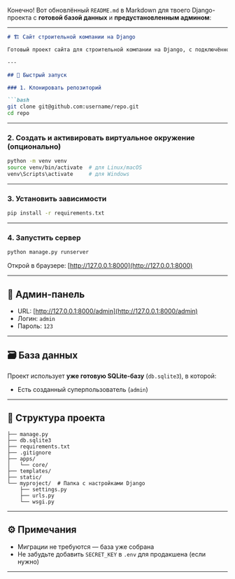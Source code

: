 Конечно! Вот обновлённый `README.md` в Markdown для твоего Django-проекта с **готовой базой данных** и **предустановленным админом**:

---

````markdown
# 🏗️ Сайт строительной компании на Django

Готовый проект сайта для строительной компании на Django, с подключённой базой данных и учётной записью администратора.

---

## 🚀 Быстрый запуск

### 1. Клонировать репозиторий

```bash
git clone git@github.com:username/repo.git
cd repo
````

---

### 2. Создать и активировать виртуальное окружение (опционально)

```bash
python -m venv venv
source venv/bin/activate  # для Linux/macOS
venv\Scripts\activate     # для Windows
```

---

### 3. Установить зависимости

```bash
pip install -r requirements.txt
```

---

### 4. Запустить сервер

```bash
python manage.py runserver
```

Открой в браузере: [http://127.0.0.1:8000](http://127.0.0.1:8000)

---

## 🔐 Админ-панель

* URL: [http://127.0.0.1:8000/admin](http://127.0.0.1:8000/admin)
* Логин: `admin`
* Пароль: `123`

---

## 🗃️ База данных

Проект использует **уже готовую SQLite-базу** (`db.sqlite3`), в которой:

* Есть созданный суперпользователь (`admin`)

---

## 📁 Структура проекта

```
├── manage.py
├── db.sqlite3
├── requirements.txt
├── .gitignore
├── apps/
│   └── core/
├── templates/
├── static/
└── myproject/  # Папка с настройками Django
    ├── settings.py
    ├── urls.py
    └── wsgi.py
```

---

## ⚙️ Примечания

* Миграции не требуются — база уже собрана
* Не забудьте добавить `SECRET_KEY` в `.env` для продакшена (если нужно)

---

